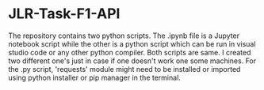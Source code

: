 # JLR-Task-F1-API

The repository contains two python scripts. 
The .ipynb file is a Jupyter notebook script while the other is a python script which can be run in visual studio code or any other python compiler. 
Both scripts are same. I created two different one's just in case if one doesn't work one some machines. 
For the .py script, 'requests' module might need to be installed or imported using python installer or pip manager in the terminal. 
